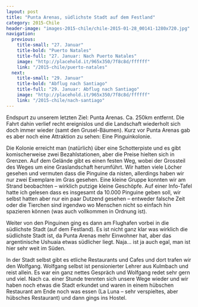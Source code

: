 ```yaml
---
layout: post
title: "Punta Arenas, südlichste Stadt auf dem Festland"
category: 2015-Chile
header-image: "images-2015-chile/chile-2015-01-28_00141-1280x720.jpg"
navigation:
  previous:
    title-small: "27. Januar"
    title-bold: "Puerto Natales"
    title-full: "27. Januar: Nach Puerto Natales"
    image: "http://placehold.it/965x350/7f8c8d/ffffff"
    link: "/2015-chile/puerto-natales"
  next:
    title-small: "29. Januar"
    title-bold: "Abflug nach Santiago"
    title-full: "29. Januar: Abflug nach Santiago"
    image: "http://placehold.it/965x350/7f8c8d/ffffff"
    link: "/2015-chile/nach-santiago"
---
```

Endspurt zu unserem letzten Ziel: Punta Arenas. Ca. 250km entfernt. Die Fahrt dahin verlief recht ereignislos und die Landschaft wiederholt sich doch immer wieder (samt den Grusel-Bäumen). Kurz vor Punta Arenas gab es aber noch eine Attraktion zu sehen: Eine Pinguinkolonie.

Die Kolonie erreicht man (natürlich) über eine Schotterpiste und es gibt komischerweise zwei Bezahlstationen, aber die Preise hielten sich in Grenzen. Auf dem Gelände gibt es einen festen Weg, wobei der Grossteil des Weges um eine Graslandschaft herumführt. Wir hatten viele Löcher gesehen und vermuten dass die Pinguine da nisten, allerdings haben wir nur zwei Exemplare im Gras gesehen. Eine kleine Gruppe konnten wir am Strand beobachten – wirklich putzige kleine Geschöpfe. Auf einer Info-Tafel hatte ich gelesen dass es insgesamt da 10.000 Pinguine geben soll, wir selbst hatten aber nur ein paar Dutzend gesehen – entweder falsche Zeit oder die Tierchen sind irgendwo wo Menschen nicht so einfach hin spazieren können (was auch vollkommen in Ordnung ist).

Weiter von den Pinguinen ging es dann am Flughafen vorbei in die südlichste Stadt (auf dem Festland). Es ist nicht ganz klar was wirklich die südlichste Stadt ist, da Punta Arenas mehr Einwohner hat, aber das argentinische Ushuaia etwas südlicher liegt. Naja… ist ja auch egal, man ist hier sehr weit im Süden.
 
In der Stadt selbst gibt es etliche Restaurants und Cafes und dort trafen wir den Wolfgang. Wolfgang selbst ist pensionierter Lehrer aus Kulmbach und reist allein. Es war ein ganz nettes Gespräch und Wolfgang redet sehr gern und viel. Nach ca. einer Stunde trennten sich unsere Wege wieder und wir haben noch etwas die Stadt erkundet und waren in einem hübschen Restaurant am Ende noch was essen (La Luna – sehr verspieltes, aber hübsches Restaurant) und dann gings ins Hostel.
